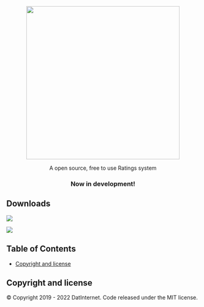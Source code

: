 <br><br>
<p align="center">
  <a href="https://example.com">
    <img src="https://media.datinternet.nl/openratings-temp-new/branding/logo.svg" width="400">
  </a>
</p>

<p align="center">
  A open source, free to use Ratings system 
</p>
  <h3 align="center">Now in development!</h3>
</p>

## Downloads


[<img src="https://img.shields.io/badge/Adobe%20Premiere%20Pro-9999FF.svg?style=for-the-badge&logo=Adobe%20Premiere%20Pro&logoColor=white">](http://google.com.au/)

[<img src="https://img.shields.io/badge/Adobe%20Premiere%20Pro-9999FF.svg?style=for-the-badge&logo=Adobe%20Premiere%20Pro&logoColor=white">](http://google.com.au/)

## Table of Contents
- [Copyright and license](#copyright-and-license)


## Copyright and license

© Copyright 2019 - 2022 DatInternet. Code released under the MIT license.
